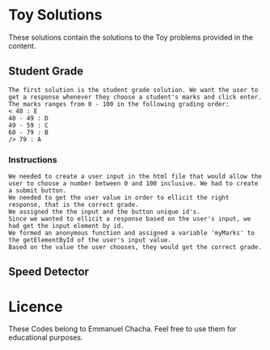 # Toy Solutions
These solutions contain the solutions to the Toy problems provided in the content.

## Student Grade
    The first solution is the student grade solution. We want the user to get a response whenever they choose a student's marks and click enter.
    The marks ranges from 0 - 100 in the following grading order:
    < 40 : E
    40 - 49 : D
    49 - 59 : C
    60 - 79 : B
    /> 79 : A

### Instructions
    We needed to create a user input in the html file that would allow the user to choose a number between 0 and 100 inclusive. We had to create a submit button. 
    We needed to get the user value in order to ellicit the right response, that is the correct grade.
    We assigned the the input and the button unique id's.
    Since we wanted to ellicit a response based on the user's input, we had get the input element by id.
    We formed an anonymous function and assigned a variable 'myMarks' to the getElementById of the user's input value.
    Based on the value the user chooses, they would get the correct grade.



## Speed Detector




# Licence
These Codes belong to Emmanuel Chacha. Feel free to use them for educational purposes.